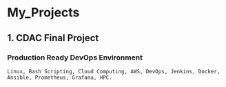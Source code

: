 # My_Projects
## 1. CDAC Final Project 
### Production Ready DevOps Environment
    Linux, Bash Scripting, Cloud Computing, AWS, DevOps, Jenkins, Docker, Ansible, Prometheus, Grafana, HPC.

